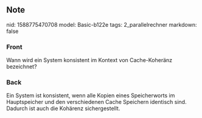 ## Note
nid: 1588775470708
model: Basic-b122e
tags: 2_parallelrechner
markdown: false

### Front
Wann wird ein System konsistent im Kontext von Cache-Koheränz bezeichnet?

### Back
Ein System ist konsistent, wenn alle Kopien eines Speicherworts im Hauptspeicher und den verschiedenen Cache Speichern identisch sind. Dadurch ist auch die Kohärenz sichergestellt.
